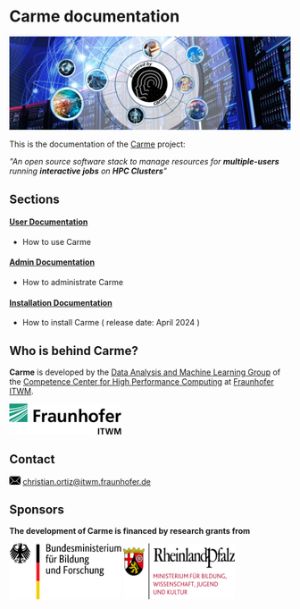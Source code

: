 # **Carme** documentation
![carme_stage](Images/Carme-Stage--dark--symmetric.jpg)

This is the documentation of the [Carme](www.open-carme.org) project: 

  *"An open source software stack to manage resources for **multiple-users** running **interactive jobs** on **HPC Clusters**"* 

## Sections

#### [**User** Documentation](UserDoc/readme.md)
- How to use Carme

#### [**Admin** Documentation](AdminDoc/README.md)
- How to administrate Carme


#### [**Installation** Documentation](AdminDoc/README.md) 
- How to install Carme ( release date: April 2024 )

## Who is behind Carme?

**Carme** is developed by the [Data Analysis and Machine Learning Group](https://www.itwm.fraunhofer.de/en/departments/hpc/data-analysis-and-machine-learning.html) of the [Competence Center for High Performance Computing](https://www.itwm.fraunhofer.de/en/departments/hpc.html) at [Fraunhofer ITWM](https://www.itwm.fraunhofer.de).

<img src="Images/logo.png" width="200">

## Contact

<img src="Images/email-icon.png" width="20"> christian.ortiz@itwm.fraunhofer.de

## Sponsors
**The development of Carme is financed by research grants from**

<img src="Images/BMBF.png" width="200" height="100">  

<img src="Images/RLP.png" width="200" height="100">
